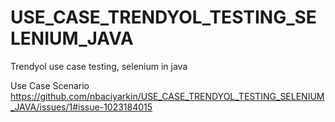 # USE_CASE_TRENDYOL_TESTING_SELENIUM_JAVA
Trendyol use case testing, selenium in java 

Use Case Scenario
https://github.com/nbaciyarkin/USE_CASE_TRENDYOL_TESTING_SELENIUM_JAVA/issues/1#issue-1023184015
